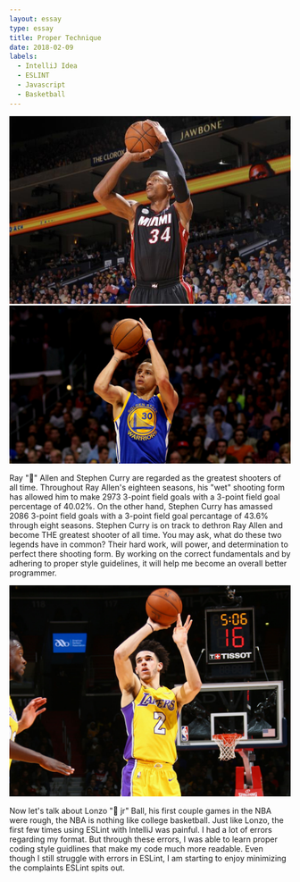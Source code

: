 ```yaml
---
layout: essay
type: essay
title: Proper Technique
date: 2018-02-09
labels:
  - IntelliJ Idea
  - ESLINT
  - Javascript
  - Basketball
---
```


<img class="ui small left circular floated image" src="../images/Rallen-shooting.jpg">
<img class="ui small right circular floated image" src="../images/Curry_shooting.jpg">

Ray "🐐" Allen and Stephen Curry are regarded as the greatest shooters of all time.
Throughout Ray Allen's eighteen seasons, his "wet" shooting form has allowed him to make 2973 3-point field goals with a 3-point field goal percentage of 40.02%. On the other hand, Stephen Curry has amassed 2086 3-point field goals with a 3-point field goal percantage of 43.6% through eight seasons. Stephen Curry is on track to dethron Ray Allen and become THE greatest shooter of all time. You may ask, what do these two legends have in common? Their hard work, will power, and determination to perfect there shooting form. By working on the correct fundamentals and by adhering to proper style guidelines, it will help me become an overall better programmer.


<img class="ui small left circular floated image" src="../images/lonzo-shooting.jpg">

Now let's talk about Lonzo "🐐 jr" Ball, his first couple games in the NBA were rough, the NBA is nothing like college basketball. Just like Lonzo, the first few times using ESLint with IntelliJ was painful. I had a lot of errors regarding my format. But through these errors, I was able to learn proper coding style guidlines that make my code much more readable. Even though I still struggle with errors in ESLint, I am starting to enjoy minimizing the complaints ESLint spits out.
